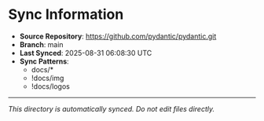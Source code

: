 # Sync Information

- **Source Repository**: https://github.com/pydantic/pydantic.git
- **Branch**: main
- **Last Synced**: 2025-08-31 06:08:30 UTC
- **Sync Patterns**:
  - docs/*
  - !docs/img
  - !docs/logos

---
*This directory is automatically synced. Do not edit files directly.*
